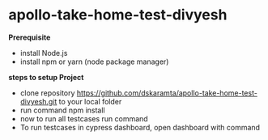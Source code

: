 # apollo-take-home-test-divyesh
**Prerequisite**
* install Node.js
* install npm or yarn (node package manager)

  
**steps to setup Project**
* clone repository https://github.com/dskaramta/apollo-take-home-test-divyesh.git to your local folder
* run command npm install
* now to run all testcases run command <npx cypress run>
* To run testcases in cypress dashboard, open dashboard with command <npx cypress open>
